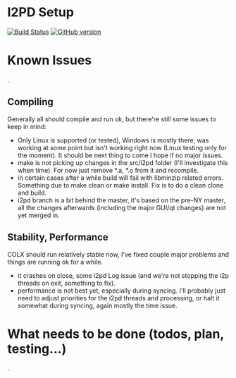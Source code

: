 I2PD Setup
=====================================

[![Build Status](https://travis-ci.org/COLX-Project/COLX.svg?branch=i2pd)](https://travis-ci.org/COLX-Project/COLX) [![GitHub version](https://badge.fury.io/gh/COLX-Project%2FCOLX.svg)](https://badge.fury.io/gh/COLX-Project%2FCOLX)


# Known Issues 
.   

## Compiling
Generally all should compile and run ok, but there're still some issues to keep in mind:  
- Only Linux is supported (or tested), Windows is mostly there, was working at some point but isn't working right now (Linux testing only for the moment). It should be next thing to come I hope if no major issues.
- make is not picking up changes in the src/i2pd folder (I'll investigate this when time). For now just remove *.a, *.o from it and recompile.  
- in certain cases after a while build will fail with libminzip related errors. Something due to make clean or make install. Fix is to do a clean clone and build.  
- i2pd branch is a bit behind the master, it's based on the pre-NY master, all the changes afterwards (including the major GUI/qt changes) are not yet merged in.  


## Stability, Performance
COLX should run relatively stable now, I've fixed couple major problems and things are running ok for a while.  
- it crashes on close, some i2pd Log issue (and we're not stopping the i2p threads on exit, something to fix).
- performance is not best yet, especially during syncing. I'll probably just need to adjust priorities for the i2pd threads and processing, or halt it somewhat during syncing, again mostly the time issue.

# What needs to be done (todos, plan, testing...) 
.   

